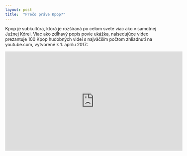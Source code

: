 ```yaml
---
layout: post
title:  "Prečo práve Kpop?"
---
```


Kpop je subkultúra, ktorá je rozšíraná po celom svete viac ako v samotnej Južnej Kórei. Viac ako zdĺhavý popis povie ukážka, nalsedujúce video prezantuje 100 Kpop hudobných videí s najväčším počtom zhliadnutí na youtube.com, vytvorené k 1. aprílu 2017: 
<iframe width="570" height="320" src="https://www.youtube.com/embed/4408NthSJis" frameborder="0" allowfullscreen></iframe>
	
